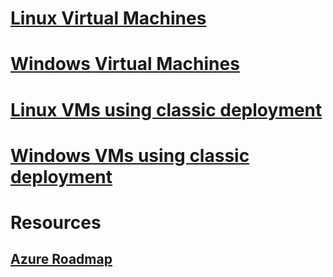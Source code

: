 # [Linux Virtual Machines](linux/overview.md)
# [Windows Virtual Machines](windows/overview.md)
# [Linux VMs using classic deployment](linux/overview.md?toc=%2fazure%2fvirtual-machines%2flinux%2fclassic%2ftoc.json)
# [Windows VMs using classic deployment](windows/overview.md?toc=%2fazure%2fvirtual-machines%2fwindows%2fclassic%2ftoc.json)

# Resources
## [Azure Roadmap](https://azure.microsoft.com/roadmap/)
